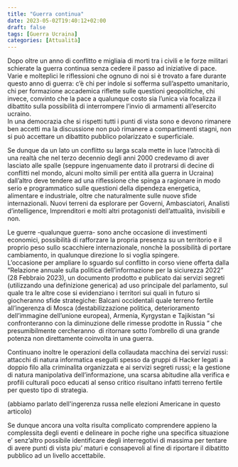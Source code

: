 ```yaml
---
title: "Guerra continua"
date: 2023-05-02T19:40:12+02:00
draft: false
tags: [Guerra Ucraina]
categories: [Attualità]
---
```


Dopo oltre un anno di conflitto e migliaia di morti tra i civili e le forze 
militari schierate la guerra continua senza cedere il passo ad 
iniziative di pace.  
Varie e molteplici le riflessioni che ognuno di 
noi si è trovato a fare durante questo anno di guerra: c’è chi per 
indole si sofferma sull’aspetto umanitario, chi per formazione 
accademica riflette sulle questioni geopolitiche, chi invece, convinto 
che la pace a qualunque costo sia l’unica via focalizza il dibattito 
sulla possibilità di interrompere l’invio di armamenti all’esercito 
ucraino.  
In una democrazia che si rispetti tutti i punti di vista 
sono e devono rimanere ben accetti ma la discussione non può rimanere a
 compartimenti stagni, non si può accettare un dibattito pubblico 
polarizzato e superficiale. 


Se  dunque da un lato un conflitto su larga scala mette in luce l’atrocità 
di una realtà che nel terzo decennio degli anni 2000 credevamo di aver 
lasciato alle spalle (seppure ingenuamente dato il protrarsi di decine 
di conflitti nel mondo, alcuni molto simili per entità alla guerra in 
Ucraina) dall’altro deve tendere ad una riflessione che spinga a 
ragionare in modo serio e programmatico sulle questioni della dipendeza 
energetica, alimentare e industriale, oltre che naturalmente sulle nuove
 sfide internazionali.  Nuovi terreni da esplorare per Governi, 
Ambasciatori, Analisti d’intelligence, Imprenditori e molti altri 
protagonisti dell’attualità, invisibili e non.  

Le guerre -qualunque guerra- sono anche occasione di investimenti economici, possibilità di rafforzare la propria presenza su un territorio e il proprio peso sullo 
scacchiere internazionale, nonchè la possibilità di portare cambiamento,
 in qualunque direzione lo si voglia spingere.  
L’occasione per ampliare lo sguardo sul conflitto in corso viene offerta dalla 
“Relazione annuale sulla politica dell’informazione per la siciurezza 
2022” (28 Febbraio 2023), un documento prodotto e publicato dai servizi 
segreti (utilizzando una definizione generica) ad uso principale del 
parlamento, sul quale tra le altre cose si evidenziano i territori sui 
quali in futuro si giocheranno sfide strategiche: Balcani occidentali 
quale terreno fertile all’ingerenza di Mosca (destabilizzazione 
politica, deterioramento dell’immagine dell’unione europea), Armenia, 
Kyrgystan e Tajikistan “si confronteranno con la diminuzione delle 
rimesse prodotte in Russia ” che presumibilmente cercheranno  di 
ritornare sotto l’ombrello di una grande potenza non direttamente 
coinvolta in una guerra.  

Continuano inoltre le operazioni della collaudata macchina dei servizi russi: attacchi di natura informatica eseguiti spesso da gruppi di Hacker legati a doppio filo alla criminalita 
organizzata e ai servizi segreti russi; e la gestione di natura manipolativa dell’informazione, una scarsa abitudine alla verifica e profili culturali poco educati al senso critico risultano infatti terreno fertile per questo tipo di strategia.  



(abbiamo parlato dell'ingerenza russa nelle elezioni Americane in questo articolo)



Se dunque ancora una volta risulta complicato comprendere appieno la 
complessita degli eventi e delineare in poche righe una specifica 
situazione e’ senz’altro possibile identificare degli interregotivi di 
massima per tentare di avere punti di vista piu’ maturi e consapevoli al fine di riportare il dibatitto pubblico ad un livello accettabile.
